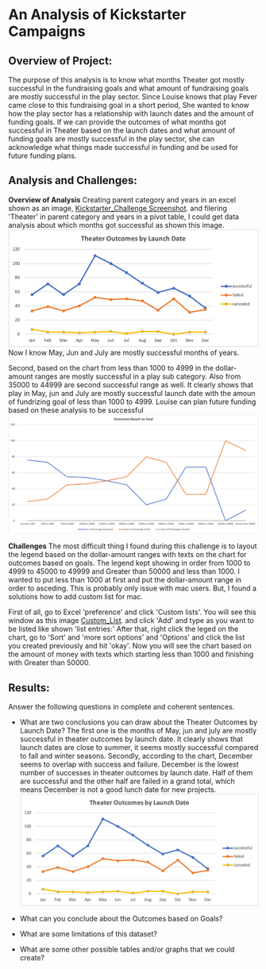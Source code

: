 # An Analysis of Kickstarter Campaigns
## Overview of Project: 
The purpose of this analysis is to know what months Theater got mostly successful in the fundraising goals and what amount of fundraising goals are mostly successful in the play sector. Since Louise knows that play Fever came close to this fundraising goal in a short period, She wanted to know how the play sector has a relationship with launch dates and the amount of funding goals. If we can provide the outcomes of what months got successful in Theater based on the launch dates and what amount of funding goals are mostly successful in the play sector, she can acknowledge what things made successful in funding and be used for future funding plans.

## Analysis and Challenges: 
**Overview of Analysis**
Creating parent category and years in an excel shown as an image, [Kickstarter_Challenge Screenshot](https://github.com/msjj622/kickstarter-analysis/blob/main/Kickstarter_Screenshot_1.png). and filering 'Theater' in parent category and years in a pivot table, I could get data analysis about which months got successful as shown this image. ![Theater_Outcomes_vs_Launch](https://github.com/msjj622/kickstarter-analysis/blob/main/Theater_Outcomes_vs_Launch.png) Now I know May, Jun and July are mostly successful months of years.

Second, based on the chart from less than 1000 to 4999 in the dollar-amount ranges are mostly successful in a play sub category. Also from 35000 to 44999 are second successful range as well. It clearly shows that play in May, jun and July are mostly successful launch date with the amoun of fundrizing goal of less than 1000 to 4999. Louise can plan future funding based on these analysis to be successful 
![Outcomes_vs_Goals](https://github.com/msjj622/kickstarter-analysis/blob/main/Outcomes_vs_Goals.png)

**Challenges**
The most difficult thing I found during this challenge is to layout the legend based on the dollar-amount ranges with texts on the chart for outcomes based on goals. The legend kept showing in order from 1000 to 4999 to 45000 to 49999 and Greater than 50000 and less than 1000. I wanted to put less than 1000 at first and put the dollar-amount range in order to asceding. This is probably only issue with mac users. But, I found a solutions how to add custom list for mac.

First of all, go to Excel 'preference' and click 'Custom lists'. You will see this window as this image [Custom_List](https://github.com/msjj622/kickstarter-analysis/blob/main/Custom_list.png). and click 'Add' and type as you want to be listed like shown 'list entries:' After that, right click the leged on the chart, go to 'Sort' and 'more sort options' and 'Options' and click the list you created previously and hit 'okay'. Now you will see the chart based on the amount of money with texts which starting less than 1000 and finishing with Greater than 50000.

## Results: 
Answer the following questions in complete and coherent sentences.
- What are two conclusions you can draw about the Theater Outcomes by Launch Date?
The first one is the months of May, jun and july are mostly successful in theater outcomes by launch date. It clearly shows that launch dates are close to summer, it seems mostly successful compared to fall and winter seasons. Secondly, according to the chart, December seems to overlap with success and failure. December is the lowest number of successes in theater outcomes by launch date. Half of them are successful and the other half are failed in a grand total, which means December is not a good lunch date for new projects.
![Thewater Outcomes by Lunch data](https://github.com/msjj622/kickstarter-analysis/blob/main/Theater_Outcomes_vs_Launch.png)


- What can you conclude about the Outcomes based on Goals?
- What are some limitations of this dataset?
- What are some other possible tables and/or graphs that we could create?
